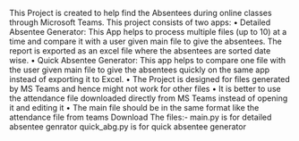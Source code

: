 This Project is created to help find the Absentees during online classes through Microsoft Teams. This project consists of two apps:
•	Detailed Absentee Generator: This App helps to process multiple files (up to 10) at a time and compare it with a user given main file to give the absentees. The report is exported as an excel file where the absentees are sorted date wise.
•	Quick Absentee Generator: This app helps to compare one file with the user given main file to give the absentees quickly on the same app instead of exporting it to Excel.
•	The Project is designed for files generated by MS Teams and hence might not work for other files
•	It is better to use the attendance file downloaded directly from MS Teams instead of opening it and editing it
•	The main file should be in the same format like the attendance file from teams
Download The files:-
main.py is for detailed absentee genrator
quick_abg.py is for quick absentee generator
